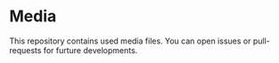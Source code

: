 # Media

This repository contains used media files. You can open issues or pull-requests for furture developments.
